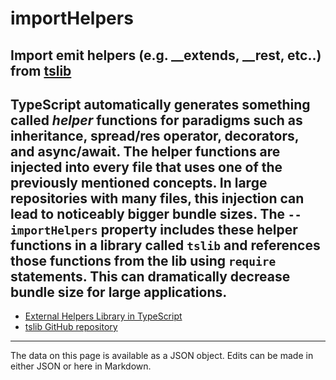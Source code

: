 <!-- Important! Do not modify comment blocks. They are necessary for the transformer to work properly -->

<!-- title -->
# importHelpers

<!-- shortDescription -->
Import emit helpers (e.g. __extends, __rest, etc..) from [tslib](https://www.npmjs.com/package/tslib)
---

<!-- extendedDescription -->
TypeScript automatically generates something called _helper_ functions for paradigms such as inheritance, spread/res operator, decorators, and async/await. The helper functions are injected into every file that uses one of the previously mentioned concepts. In large repositories with many files, this injection can lead to noticeably bigger bundle sizes. The `--importHelpers` property includes these helper functions in a library called `tslib` and references those functions from the lib using `require` statements. This can dramatically decrease bundle size for large applications.
---

<!-- references -->
- [External Helpers Library in TypeScript](https://mariusschulz.com/blog/external-helpers-library-in-typescript)
- [tslib GitHub repository](https://github.com/microsoft/tslib)
---

<!-- footer -->
The data on this page is available as a JSON object. Edits can be made in either JSON or here in Markdown.
